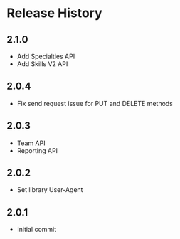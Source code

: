 # Release History

## 2.1.0
* Add Specialties API
* Add Skills V2 API

## 2.0.4
* Fix send request issue for PUT and DELETE methods

## 2.0.3
* Team API
* Reporting API

## 2.0.2
* Set library User-Agent

## 2.0.1
* Initial commit
